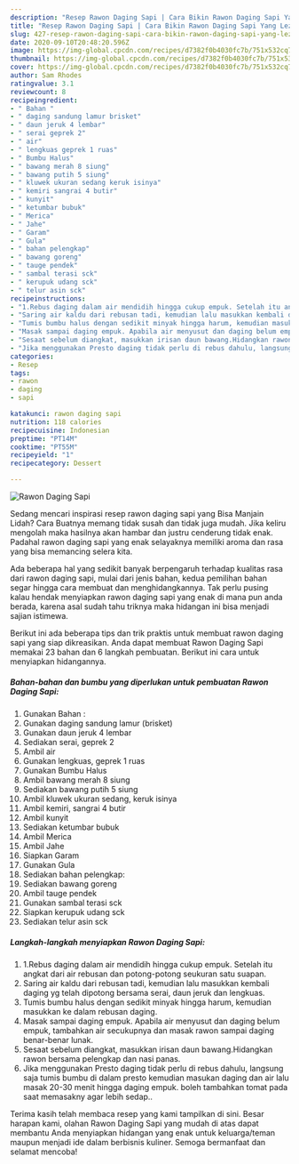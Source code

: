 ```yaml
---
description: "Resep Rawon Daging Sapi | Cara Bikin Rawon Daging Sapi Yang Lezat"
title: "Resep Rawon Daging Sapi | Cara Bikin Rawon Daging Sapi Yang Lezat"
slug: 427-resep-rawon-daging-sapi-cara-bikin-rawon-daging-sapi-yang-lezat
date: 2020-09-10T20:48:20.596Z
image: https://img-global.cpcdn.com/recipes/d7382f0b4030fc7b/751x532cq70/rawon-daging-sapi-foto-resep-utama.jpg
thumbnail: https://img-global.cpcdn.com/recipes/d7382f0b4030fc7b/751x532cq70/rawon-daging-sapi-foto-resep-utama.jpg
cover: https://img-global.cpcdn.com/recipes/d7382f0b4030fc7b/751x532cq70/rawon-daging-sapi-foto-resep-utama.jpg
author: Sam Rhodes
ratingvalue: 3.1
reviewcount: 8
recipeingredient:
- " Bahan "
- " daging sandung lamur brisket"
- " daun jeruk 4 lembar"
- " serai geprek 2"
- " air"
- " lengkuas geprek 1 ruas"
- " Bumbu Halus"
- " bawang merah 8 siung"
- " bawang putih 5 siung"
- " kluwek ukuran sedang keruk isinya"
- " kemiri sangrai 4 butir"
- " kunyit"
- " ketumbar bubuk"
- " Merica"
- " Jahe"
- " Garam"
- " Gula"
- " bahan pelengkap"
- " bawang goreng"
- " tauge pendek"
- " sambal terasi sck"
- " kerupuk udang sck"
- " telur asin sck"
recipeinstructions:
- "1.Rebus daging dalam air mendidih hingga cukup empuk. Setelah itu angkat dari air rebusan dan potong-potong seukuran satu suapan."
- "Saring air kaldu dari rebusan tadi, kemudian lalu masukkan kembali daging yg telah dipotong bersama serai, daun jeruk dan lengkuas."
- "Tumis bumbu halus dengan sedikit minyak hingga harum, kemudian masukkan ke dalam rebusan daging."
- "Masak sampai daging empuk. Apabila air menyusut dan daging belum empuk, tambahkan air secukupnya dan masak rawon sampai daging benar-benar lunak."
- "Sesaat sebelum diangkat, masukkan irisan daun bawang.Hidangkan rawon bersama pelengkap dan nasi panas."
- "Jika menggunakan Presto daging tidak perlu di rebus dahulu, langsung saja tumis bumbu di dalam presto kemudian masukan daging dan air lalu masak 20-30 menit hingga daging empuk. boleh tambahkan tomat pada saat memasakny agar lebih sedap.."
categories:
- Resep
tags:
- rawon
- daging
- sapi

katakunci: rawon daging sapi 
nutrition: 118 calories
recipecuisine: Indonesian
preptime: "PT14M"
cooktime: "PT55M"
recipeyield: "1"
recipecategory: Dessert

---
```



![Rawon Daging Sapi](https://img-global.cpcdn.com/recipes/d7382f0b4030fc7b/751x532cq70/rawon-daging-sapi-foto-resep-utama.jpg)

Sedang mencari inspirasi resep rawon daging sapi yang Bisa Manjain Lidah? Cara Buatnya memang tidak susah dan tidak juga mudah. Jika keliru mengolah maka hasilnya akan hambar dan justru cenderung tidak enak. Padahal rawon daging sapi yang enak selayaknya memiliki aroma dan rasa yang bisa memancing selera kita.



Ada beberapa hal yang sedikit banyak berpengaruh terhadap kualitas rasa dari rawon daging sapi, mulai dari jenis bahan, kedua pemilihan bahan segar hingga cara membuat dan menghidangkannya. Tak perlu pusing kalau hendak menyiapkan rawon daging sapi yang enak di mana pun anda berada, karena asal sudah tahu triknya maka hidangan ini bisa menjadi sajian istimewa.


Berikut ini ada beberapa tips dan trik praktis untuk membuat rawon daging sapi yang siap dikreasikan. Anda dapat membuat Rawon Daging Sapi memakai 23 bahan dan 6 langkah pembuatan. Berikut ini cara untuk menyiapkan hidangannya.

<!--inarticleads1-->

##### Bahan-bahan dan bumbu yang diperlukan untuk pembuatan Rawon Daging Sapi:

1. Gunakan  Bahan :
1. Gunakan  daging sandung lamur (brisket)
1. Gunakan  daun jeruk 4 lembar
1. Sediakan  serai, geprek 2
1. Ambil  air
1. Gunakan  lengkuas, geprek 1 ruas
1. Gunakan  Bumbu Halus
1. Ambil  bawang merah 8 siung
1. Sediakan  bawang putih 5 siung
1. Ambil  kluwek ukuran sedang, keruk isinya
1. Ambil  kemiri, sangrai 4 butir
1. Ambil  kunyit
1. Sediakan  ketumbar bubuk
1. Ambil  Merica
1. Ambil  Jahe
1. Siapkan  Garam
1. Gunakan  Gula
1. Sediakan  bahan pelengkap:
1. Sediakan  bawang goreng
1. Ambil  tauge pendek
1. Gunakan  sambal terasi sck
1. Siapkan  kerupuk udang sck
1. Sediakan  telur asin sck




<!--inarticleads2-->

##### Langkah-langkah menyiapkan Rawon Daging Sapi:

1. 1.Rebus daging dalam air mendidih hingga cukup empuk. Setelah itu angkat dari air rebusan dan potong-potong seukuran satu suapan.
1. Saring air kaldu dari rebusan tadi, kemudian lalu masukkan kembali daging yg telah dipotong bersama serai, daun jeruk dan lengkuas.
1. Tumis bumbu halus dengan sedikit minyak hingga harum, kemudian masukkan ke dalam rebusan daging.
1. Masak sampai daging empuk. Apabila air menyusut dan daging belum empuk, tambahkan air secukupnya dan masak rawon sampai daging benar-benar lunak.
1. Sesaat sebelum diangkat, masukkan irisan daun bawang.Hidangkan rawon bersama pelengkap dan nasi panas.
1. Jika menggunakan Presto daging tidak perlu di rebus dahulu, langsung saja tumis bumbu di dalam presto kemudian masukan daging dan air lalu masak 20-30 menit hingga daging empuk. boleh tambahkan tomat pada saat memasakny agar lebih sedap..




Terima kasih telah membaca resep yang kami tampilkan di sini. Besar harapan kami, olahan Rawon Daging Sapi yang mudah di atas dapat membantu Anda menyiapkan hidangan yang enak untuk keluarga/teman maupun menjadi ide dalam berbisnis kuliner. Semoga bermanfaat dan selamat mencoba!
